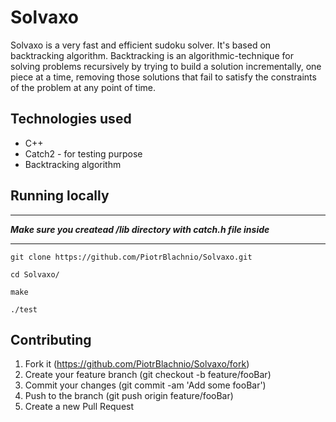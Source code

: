 # Solvaxo
Solvaxo is a very fast and efficient sudoku solver. It's based on backtracking algorithm. Backtracking is an algorithmic-technique for solving problems recursively by trying to build a solution incrementally, one piece at a time, removing those solutions that fail to satisfy the constraints of the problem at any point of time.

## Technologies used
* C++
* Catch2 - for testing purpose
* Backtracking algorithm

## Running locally
****
**_Make sure you createad /lib directory with catch.h file inside_**

****

```
git clone https://github.com/PiotrBlachnio/Solvaxo.git
```

```
cd Solvaxo/
```

```
make
```

```
./test
```

## Contributing
1. Fork it (https://github.com/PiotrBlachnio/Solvaxo/fork)
1. Create your feature branch (git checkout -b feature/fooBar)
1. Commit your changes (git commit -am 'Add some fooBar')
1. Push to the branch (git push origin feature/fooBar)
1. Create a new Pull Request
